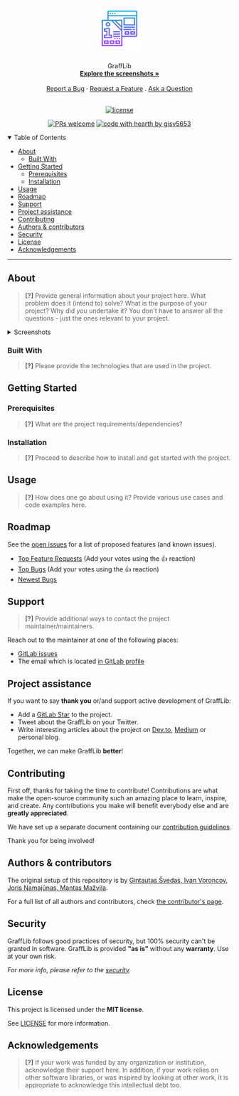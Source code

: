 <h1 align="center">
  <a href="https://git.mif.vu.lt/gisv5653/grafflib">
    <!-- Please provide path to your logo here -->
    <img src="docs/images/logo.svg" alt="Logo" width="100" height="100">
  </a>
</h1>

<div align="center">
  GraffLib
  <br />
  <a href="#about"><strong>Explore the screenshots »</strong></a>
  <br />
  <br />
  <a href="https://git.mif.vu.lt/gisv5653/grafflib/issues/new?assignees=&labels=bug&template=01_BUG_REPORT.md&title=bug%3A+">Report a Bug</a>
  ·
  <a href="https://git.mif.vu.lt/gisv5653/grafflib/issues/new?assignees=&labels=enhancement&template=02_FEATURE_REQUEST.md&title=feat%3A+">Request a Feature</a>
  .
  <a href="https://git.mif.vu.lt/gisv5653/grafflib/issues/new?assignees=&labels=question&template=04_SUPPORT_QUESTION.md&title=support%3A+">Ask a Question</a>
</div>

<div align="center">
<br />

[![license](https://img.shields.io/gitlab/license/gisv5653/grafflib.svg?style=flat-square)](LICENSE)

[![PRs welcome](https://img.shields.io/badge/PRs-welcome-ff69b4.svg?style=flat-square)](https://git.mif.vu.lt/gisv5653/grafflib/issues?q=is%3Aissue+is%3Aopen+label%3A%22help+wanted%22)
[![code with hearth by gisv5653](https://img.shields.io/badge/%3C%2F%3E%20with%20%E2%99%A5%20by-gisv5653-ff1414.svg?style=flat-square)](https://git.mif.vu.lt/gisv5653)

</div>

<details open="open">
<summary>Table of Contents</summary>

- [About](#about)
  - [Built With](#built-with)
- [Getting Started](#getting-started)
  - [Prerequisites](#prerequisites)
  - [Installation](#installation)
- [Usage](#usage)
- [Roadmap](#roadmap)
- [Support](#support)
- [Project assistance](#project-assistance)
- [Contributing](#contributing)
- [Authors & contributors](#authors--contributors)
- [Security](#security)
- [License](#license)
- [Acknowledgements](#acknowledgements)

</details>

---

## About

> **[?]**
> Provide general information about your project here.
> What problem does it (intend to) solve?
> What is the purpose of your project?
> Why did you undertake it?
> You don't have to answer all the questions - just the ones relevant to your project.

<details>
<summary>Screenshots</summary>
<br>

> **[?]**
> Please provide your screenshots here.

|                               Home Page                               |                               Login Page                               |
| :-------------------------------------------------------------------: | :--------------------------------------------------------------------: |
| <img src="docs/images/screenshot.png" title="Home Page" width="100%"> | <img src="docs/images/screenshot.png" title="Login Page" width="100%"> |

</details>

### Built With

> **[?]**
> Please provide the technologies that are used in the project.

## Getting Started

### Prerequisites

> **[?]**
> What are the project requirements/dependencies?

### Installation

> **[?]**
> Proceed to describe how to install and get started with the project.

## Usage

> **[?]**
> How does one go about using it?
> Provide various use cases and code examples here.

## Roadmap

See the [open issues](https://git.mif.vu.lt/gisv5653/grafflib/issues) for a list of proposed features (and known issues).

- [Top Feature Requests](https://git.mif.vu.lt/gisv5653/grafflib/issues?q=label%3Aenhancement+is%3Aopen+sort%3Areactions-%2B1-desc) (Add your votes using the 👍 reaction)
- [Top Bugs](https://git.mif.vu.lt/gisv5653/grafflib/issues?q=is%3Aissue+is%3Aopen+label%3Abug+sort%3Areactions-%2B1-desc) (Add your votes using the 👍 reaction)
- [Newest Bugs](https://git.mif.vu.lt/gisv5653/grafflib/issues?q=is%3Aopen+is%3Aissue+label%3Abug)

## Support

> **[?]**
> Provide additional ways to contact the project maintainer/maintainers.

Reach out to the maintainer at one of the following places:

- [GitLab issues](https://git.mif.vu.lt/gisv5653/grafflib/issues/new?assignees=&labels=question&template=04_SUPPORT_QUESTION.md&title=support%3A+)
- The email which is located [in GitLab profile](https://git.mif.vu.lt/gisv5653)

## Project assistance

If you want to say **thank you** or/and support active development of GraffLib:

- Add a [GitLab Star](https://git.mif.vu.lt/gisv5653/grafflib) to the project.
- Tweet about the GraffLib on your Twitter.
- Write interesting articles about the project on [Dev.to](https://dev.to/), [Medium](https://medium.com/) or personal blog.

Together, we can make GraffLib **better**!

## Contributing

First off, thanks for taking the time to contribute! Contributions are what make the open-source community such an amazing place to learn, inspire, and create. Any contributions you make will benefit everybody else and are **greatly appreciated**.

We have set up a separate document containing our [contribution guidelines](docs/CONTRIBUTING.md).

Thank you for being involved!

## Authors & contributors

The original setup of this repository is by [Gintautas Švedas, Ivan Voroncov, Joris Namajūnas, Mantas Mažvila](https://git.mif.vu.lt/gisv5653).

For a full list of all authors and contributors, check [the contributor's page](https://git.mif.vu.lt/gisv5653/grafflib/contributors).

## Security

GraffLib follows good practices of security, but 100% security can't be granted in software.
GraffLib is provided **"as is"** without any **warranty**. Use at your own risk.

_For more info, please refer to the [security](docs/SECURITY.md)._

## License

This project is licensed under the **MIT license**.

See [LICENSE](LICENSE) for more information.

## Acknowledgements

> **[?]**
> If your work was funded by any organization or institution, acknowledge their support here.
> In addition, if your work relies on other software libraries, or was inspired by looking at other work, it is appropriate to acknowledge this intellectual debt too.
